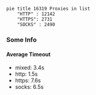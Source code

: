 
```mermaid
pie title 16319 Proxies in list
    "HTTP" : 12142
    "HTTPS": 2731
    "SOCKS" : 2490
```

### Some Info
#### Average Timeout

- mixed: 3.4s
- http: 1.5s
- https: 7.6s
- socks: 6.5s